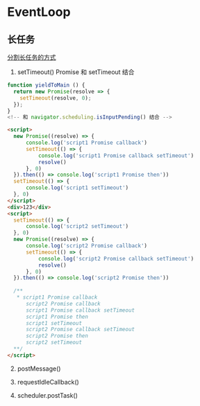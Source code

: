 # EventLoop

## 长任务

[分割长任务的方式](https://web.dev/optimize-long-tasks/#task-management-strategies)

1. setTimeout()
  Promise 和 setTimeout 结合

  ```js
  function yieldToMain () {
    return new Promise(resolve => {
      setTimeout(resolve, 0);
    });
  }
  <!-- 和 navigator.scheduling.isInputPending() 结合 -->
  ```

  ```html
  <script>
    new Promise((resolve) => {
        console.log('script1 Promise callback')
        setTimeout(() => {
            console.log('script1 Promise callback setTimeout')
            resolve()
        }, 0)
    }).then(() => console.log('script1 Promise then'))
    setTimeout(() => {
        console.log('script1 setTimeout')
    }, 0)
  </script>
  <div>123</div>
  <script>
    setTimeout(() => {
        console.log('script2 setTimeout')
    }, 0)
    new Promise((resolve) => {
        console.log('script2 Promise callback')
        setTimeout(() => {
            console.log('script2 Promise callback setTimeout')
            resolve()
        }, 0)
    }).then(() => console.log('script2 Promise then'))
    
    /**
     * script1 Promise callback
        script2 Promise callback
        script1 Promise callback setTimeout
        script1 Promise then
        script1 setTimeout
        script2 Promise callback setTimeout
        script2 Promise then
        script2 setTimeout
    **/
  </script>
  ```

2. postMessage()

3. requestIdleCallback()

4. scheduler.postTask()
